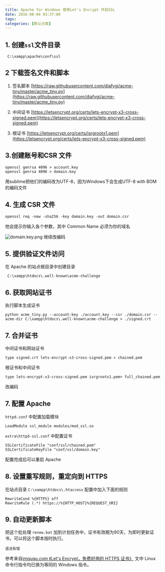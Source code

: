 ```yaml
---
title: Apache for Windows 使用Let's Encrypt 开启SSL
date: 2016-08-04 03:37:00
tags: 
categories: [默认分类]
---
```


## 1. 创建`ssl`文件目录

```
 C:\xampp\apache\conf\ssl
```

## 2 下载签名文件和脚本

1. 签名脚本 [https://raw.githubusercontent.com/diafygi/acme-tiny/master/acme_tiny.py](https://raw.githubusercontent.com/diafygi/acme-tiny/master/acme_tiny.py)

2. 中间证书 [https://letsencrypt.org/certs/lets-encrypt-x3-cross-signed.pem](https://letsencrypt.org/certs/lets-encrypt-x3-cross-signed.pem)

3. 根证书 [https://letsencrypt.org/certs/isrgrootx1.pem](https://letsencrypt.org/certs/lets-encrypt-x3-cross-signed.pem)

## 3.创建账号和CSR 文件
```
openssl genrsa 4096 > account.key
openssl genrsa 4096 > domain.key
```
用sublime把他们的编码改为UTF-8，因为Windows下会生成UTF-8 with BOM的编码文件

## 4. 生成 CSR 文件
```
openssl req -new -sha256 -key domain.key -out domain.csr
```
他会提示你输入各个参数，其中 Common Name 必须为你的域名

![domain.key.png][1]
继续改编码

## 5. 提供验证文件访问
在 Apache 的站点根目录中创建目录
```
 C:\xampp\htdocs\.well-known\acme-challenge
```

## 6. 获取网站证书
执行脚本生成证书
```
python acme_tiny.py --account-key ./account.key --csr ./domain.csr --acme-dir C:\xampp\htdocs\.well-known\acme-challenge > ./signed.crt
```

## 7. 合并证书
中间证书和网站证书
```
type signed.crt lets-encrypt-x3-cross-signed.pem > chained.pem
```
根证书和中间证书
```
type lets-encrypt-x3-cross-signed.pem isrgrootx1.pem> full_chained.pem
```
改编码

## 7. 配置 Apache
`httpd.conf` 中配置加载模块
```
LoadModule ssl_module modules/mod_ssl.so
```
`extra\httpd-ssl.conf` 中配置证书
```
SSLCertificateFile "conf/ssl/chained.pem"
SSLCertificateKeyFile "conf/ssl/domain.key"
```
配置完成后可以重启 Apache

## 8. 设置重写规则，重定向到 HTTPS
在站点目录 `C:\xampp\htdocs\.htaccess` 配置中加入下面的规则
```
RewriteCond %{HTTPS} off
RewriteRule (.*) https://%{HTTP_HOST}%{REQUEST_URI} 
```

## 9. 自动更新脚本
把这个批处理 `renew.bat` 加到计划任务中，证书有效期为90天，为即时更新证书，可以将这个脚本按时执行。
```
语法有错
```


参考来自[imququ.com 《Let's Encrypt，免费好用的 HTTPS 证书》](https://imququ.com/post/letsencrypt-certificate.html) 文中 Linux 命令行指令均已换为等同的 Windows 指令。


  [1]: https://applehater.cn/usr/uploads/2016/08/3403308194.png